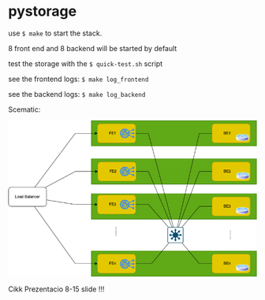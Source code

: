 # pystorage

use `$ make` to start the stack.

8 front end and 8 backend will be started by default

test the storage with the `$ quick-test.sh` script

see the frontend logs: `$ make log_frontend`

see the backend logs: `$ make log_backend`


Scematic:

![Scematic](./pystorage.drawio.png)




Cikk
Prezentacio 8-15 slide !!!
